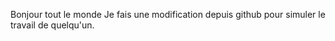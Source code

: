 Bonjour tout le monde 
Je fais une modification depuis github pour simuler le travail de quelqu'un.
